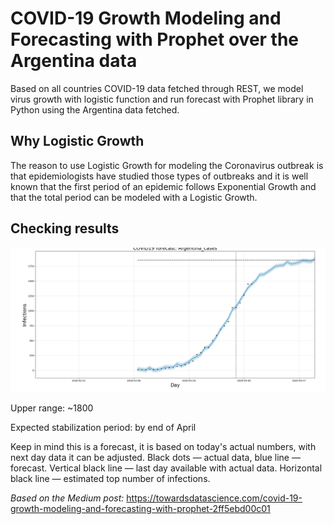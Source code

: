 # COVID-19 Growth Modeling and Forecasting with Prophet over the Argentina data

Based on all countries COVID-19 data fetched through REST, we model virus growth with logistic function and run forecast with Prophet library in Python using the Argentina data fetched.

## Why Logistic Growth

The reason to use Logistic Growth for modeling the Coronavirus outbreak is that epidemiologists have studied those types of outbreaks and it is well known that the first period of an epidemic follows Exponential Growth and that the total period can be modeled with a Logistic Growth.

## Checking results

![](Argentina_growth_forecast.png)

Upper range: ~1800

Expected stabilization period: by end of April

Keep in mind this is a forecast, it is based on today's actual numbers, with next day data it can be adjusted. Black dots — actual data, blue line — forecast. Vertical black line — last day available with actual data. Horizontal black line — estimated top number of infections.

*Based on the Medium post:* https://towardsdatascience.com/covid-19-growth-modeling-and-forecasting-with-prophet-2ff5ebd00c01
